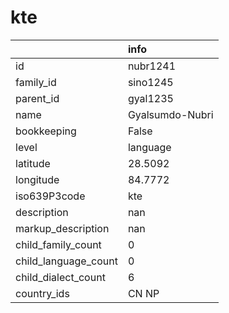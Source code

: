 # kte
|                      | info            |
|:---------------------|:----------------|
| id                   | nubr1241        |
| family_id            | sino1245        |
| parent_id            | gyal1235        |
| name                 | Gyalsumdo-Nubri |
| bookkeeping          | False           |
| level                | language        |
| latitude             | 28.5092         |
| longitude            | 84.7772         |
| iso639P3code         | kte             |
| description          | nan             |
| markup_description   | nan             |
| child_family_count   | 0               |
| child_language_count | 0               |
| child_dialect_count  | 6               |
| country_ids          | CN NP           |